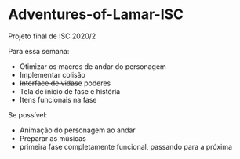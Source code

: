 # Adventures-of-Lamar-ISC
Projeto final de ISC 2020/2

Para essa semana:
- ~~Otimizar os macros de andar do personagem~~
- Implementar colisão
- ~~Interface de vidas~~e poderes
- Tela de início de fase e história
- Itens funcionais na fase

Se possível:
- Animação do personagem ao andar
- Preparar as músicas
- primeira fase completamente funcional, passando para a próxima
